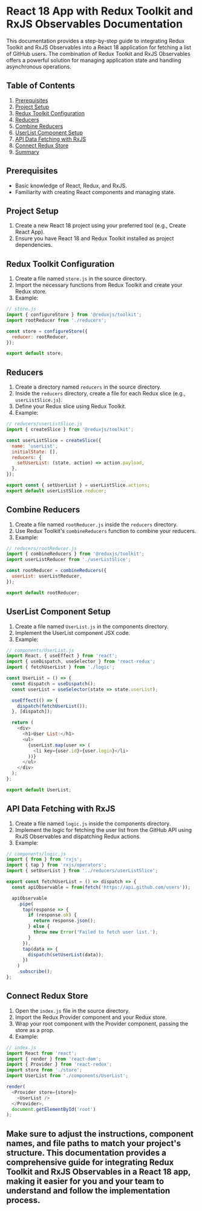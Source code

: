 # React 18 App with Redux Toolkit and RxJS Observables Documentation

This documentation provides a step-by-step guide to integrating Redux Toolkit and RxJS Observables into a React 18 application for fetching a list of GitHub users. The combination of Redux Toolkit and RxJS Observables offers a powerful solution for managing application state and handling asynchronous operations.

## Table of Contents

1. [Prerequisites](#prerequisites)
2. [Project Setup](#project-setup)
3. [Redux Toolkit Configuration](#redux-toolkit-configuration)
4. [Reducers](#reducers)
5. [Combine Reducers](#combine-reducers)
6. [UserList Component Setup](#userlist-component-setup)
7. [API Data Fetching with RxJS](#api-data-fetching-with-rxjs)
8. [Connect Redux Store](#connect-redux-store)
9. [Summary](#summary)

## Prerequisites

- Basic knowledge of React, Redux, and RxJS.
- Familiarity with creating React components and managing state.

## Project Setup

1. Create a new React 18 project using your preferred tool (e.g., Create React App).
2. Ensure you have React 18 and Redux Toolkit installed as project dependencies.

## Redux Toolkit Configuration

1. Create a file named `store.js` in the source directory.
2. Import the necessary functions from Redux Toolkit and create your Redux store.
3. Example:

```javascript
// store.js
import { configureStore } from '@reduxjs/toolkit';
import rootReducer from './reducers';

const store = configureStore({
  reducer: rootReducer,
});

export default store;
```

## Reducers

1. Create a directory named `reducers` in the source directory.
2. Inside the `reducers` directory, create a file for each Redux slice (e.g., `userListSlice.js`).
3. Define your Redux slice using Redux Toolkit.
4. Example:

```javascript
// reducers/userListSlice.js
import { createSlice } from '@reduxjs/toolkit';

const userListSlice = createSlice({
  name: 'userList',
  initialState: [],
  reducers: {
    setUserList: (state, action) => action.payload,
  },
});

export const { setUserList } = userListSlice.actions;
export default userListSlice.reducer;
```

## Combine Reducers

1. Create a file named `rootReducer.js` inside the `reducers` directory.
2. Use Redux Toolkit's `combineReducers` function to combine your reducers.
3. Example:

```javascript
// reducers/rootReducer.js
import { combineReducers } from '@reduxjs/toolkit';
import userListReducer from './userListSlice';

const rootReducer = combineReducers({
  userList: userListReducer,
});

export default rootReducer;
```

## UserList Component Setup

1. Create a file named `UserList.js` in the components directory.
2. Implement the UserList component JSX code.
3. Example:

```javascript
// components/UserList.js
import React, { useEffect } from 'react';
import { useDispatch, useSelector } from 'react-redux';
import { fetchUserList } from './logic';

const UserList = () => {
  const dispatch = useDispatch();
  const userList = useSelector(state => state.userList);

  useEffect(() => {
    dispatch(fetchUserList());
  }, [dispatch]);

  return (
    <div>
      <h1>User List:</h1>
      <ul>
        {userList.map(user => (
          <li key={user.id}>{user.login}</li>
        ))}
      </ul>
    </div>
  );
};

export default UserList;
```

## API Data Fetching with RxJS

1. Create a file named `logic.js` inside the components directory.
2. Implement the logic for fetching the user list from the GitHub API using RxJS Observables and dispatching Redux actions.
3. Example:

```javascript
// components/logic.js
import { from } from 'rxjs';
import { tap } from 'rxjs/operators';
import { setUserList } from '../reducers/userListSlice';

export const fetchUserList = () => dispatch => {
  const apiObservable = from(fetch('https://api.github.com/users'));

  apiObservable
    .pipe(
      tap(response => {
        if (response.ok) {
          return response.json();
        } else {
          throw new Error('Failed to fetch user list.');
        }
      }),
      tap(data => {
        dispatch(setUserList(data));
      })
    )
    .subscribe();
};
```

## Connect Redux Store

1. Open the `index.js` file in the source directory.
2. Import the Redux Provider component and your Redux store.
3. Wrap your root component with the Provider component, passing the store as a prop.
4. Example:

```javascript
// index.js
import React from 'react';
import { render } from 'react-dom';
import { Provider } from 'react-redux';
import store from './store';
import UserList from './components/UserList';

render(
  <Provider store={store}>
    <UserList />
  </Provider>,
  document.getElementById('root')
);
```

## Make sure to adjust the instructions, component names, and file paths to match your project's structure. This documentation provides a comprehensive guide for integrating Redux Toolkit and RxJS Observables in a React 18 app, making it easier for you and your team to understand and follow the implementation process.
